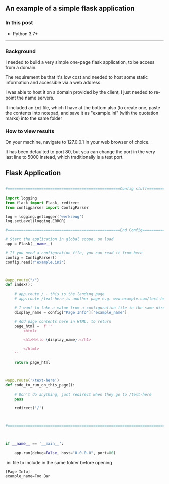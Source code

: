## An example of a simple flask application

### In this post

- Python 3.7+

____

### Background

I needed to build a very simple one-page flask application, to be access from a domain.

The requirement be that it's low cost and needed to host some static information and accessible via a web address.

I was able to host it on a domain provided by the client, I just needed to re-point the name servers.

It included an `ini` file, which I have at the bottom also (to create one, paste the contents into notepad, and save it as "example.ini" (with the quotation marks) into the same folder

### How to view results

On your machine, navigate to 127.0.0.1 in your web browser of choice.

It has been defaulted to port 80, but you can change the port in the very last line to 5000 instead, which traditionally is a test port.


## Flask Application

```python

#==================================================Config stuff====================================================

import logging
from flask import Flask, redirect
from configparser import ConfigParser

log = logging.getLogger('werkzeug')
log.setLevel(logging.ERROR)

#==================================================End Config======================================================

# Start the application in global scope, on load
app = Flask(__name__)

# If you need a configuration file, you can read it from here
config = ConfigParser()
config.read(r'example.ini')



@app.route("/")
def index():

    # app.route / - this is the landing page
    # app.route /text-here is another page e.g. www.example.com/text-here

    # I want to take a value from a configuration file in the same directory
    display_name = config["Page Info"]["example_name"]

    # Add page contents here in HTML, to return
    page_html =  f'''
		<html> 

		<h1>Hello {display_name}.</h1>        

		</html>
	'''

    return page_html



@app.route('/text-here')
def code_to_run_on_this_page():

    # Don't do anything, just redirect when they go to /text-here
    pass

    redirect('/')



#==================================================================================================================



if __name__ == '__main__':
	
	app.run(debug=False, host="0.0.0.0", port=80)


```

.ini file to include in the same folder before opening

```
[Page Info]
example_name=Foo Bar
```
